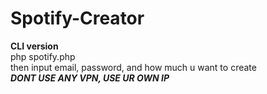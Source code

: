 # Spotify-Creator
**CLI version**<br/>
php spotify.php<br/>
then input email, password, and how much u want to create<br/>
***DONT USE ANY VPN, USE UR OWN IP***<br/>
